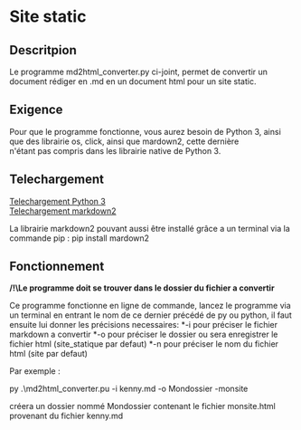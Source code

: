 # Site static

## Descritpion

Le programme md2html_converter.py ci-joint, permet de convertir un document rédiger en .md en un document html pour un site static.

## Exigence

Pour que le programme fonctionne, vous aurez besoin de Python 3, ainsi que des librairie os, click, ainsi que mardown2, cette dernière  
n'étant pas compris dans les librairie native de Python 3.

## Telechargement

[Telechargement Python 3](https://www.python.org/downloads/)  
[Telechargement markdown2](https://pypi.org/project/markdown2/)  

La librairie markdown2 pouvant aussi être installé grâce a un terminal via la commande pip : pip install mardown2

## Fonctionnement

**/!\Le programme doit se trouver dans le dossier du fichier a convertir**

Ce programme fonctionne en ligne de commande, lancez le programme via un terminal en entrant le nom de ce dernier précédé de py ou python,
il faut ensuite lui donner les précisions necessaires:
*-i pour préciser le fichier markdown a convertir
*-o pour préciser le dossier ou sera enregistrer le fichier html (site_statique par defaut)
*-n pour préciser le nom du fichier html (site par defaut)

Par exemple :  

py .\md2html_converter.pu -i kenny.md -o Mondossier -monsite  

créera un dossier nommé Mondossier contenant le fichier monsite.html provenant du fichier kenny.md
